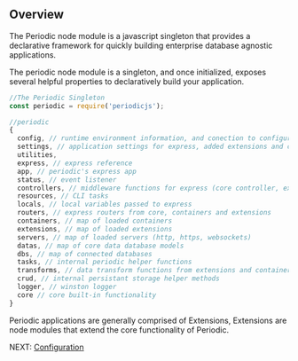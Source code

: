 ## Overview

The Periodic node module is a javascript singleton that provides a declarative framework for quickly building enterprise database agnostic applications.

The periodic node module is a singleton, and once initialized, exposes several helpful properties to declaratively build your application.

```javascript
//The Periodic Singleton
const periodic = require('periodicjs');

//periodic
{
  config, // runtime environment information, and conection to configuration and extension internal databases
  settings, // application settings for express, added extensions and containers
  utilities,
  express, // express reference
  app, // periodic's express app
  status, // event listener
  controllers, // middleware functions for express (core controller, extension controllers and container controllers)
  resources, // CLI tasks
  locals, // local variables passed to express
  routers, // express routers from core, containers and extensions
  containers, // map of loaded containers
  extensions, // map of loaded extensions
  servers, // map of loaded servers (http, https, websockets)
  datas, // map of core data database models
  dbs, // map of connected databases
  tasks, // internal periodic helper functions
  transforms, // data transform functions from extensions and containers
  crud, // internal persistant storage helper methods
  logger, // winston logger
  core // core built-in functionality
}
```

Periodic applications are generally comprised of Extensions, Extensions are node modules that extend the core functionality of Periodic.

NEXT: [ Configuration ](https://github.com/typesettin/periodicjs/blob/master/doc/configuration/01-overview.md) 
